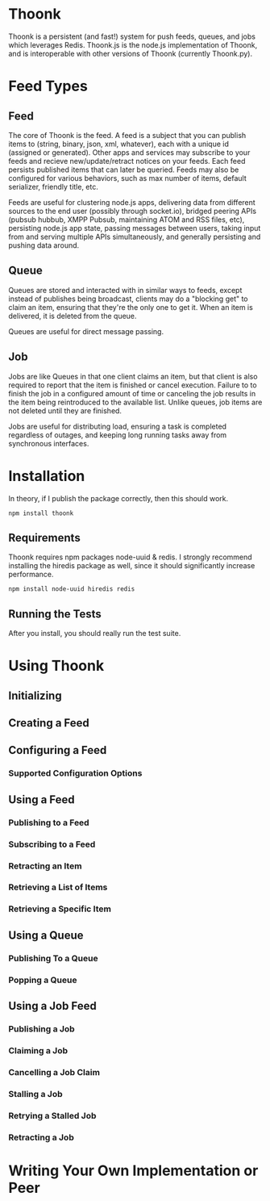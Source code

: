 # Thoonk #

Thoonk is a persistent (and fast!) system for push feeds, queues, and jobs which leverages Redis. Thoonk.js is the node.js implementation of Thoonk, and is interoperable with other versions of Thoonk (currently Thoonk.py).

# Feed Types #

## Feed ##

The core of Thoonk is the feed. A feed is a subject that you can publish items to (string, binary, json, xml, whatever), each with a unique id (assigned or generated). Other apps and services may subscribe to your feeds and recieve new/update/retract notices on your feeds. Each feed persists published items that can later be queried. Feeds may also be configured for various behaviors, such as max number of items, default serializer, friendly title, etc.

Feeds are useful for clustering node.js apps, delivering data from different sources to the end user (possibly through socket.io), bridged peering APIs (pubsub hubbub, XMPP Pubsub, maintaining ATOM and RSS files, etc), persisting node.js app state, passing messages between users, taking input from and serving multiple APIs simultaneously, and generally persisting and pushing data around.

## Queue ##
Queues are stored and interacted with in similar ways to feeds, except instead of publishes being broadcast, clients may do a "blocking get" to claim an item, ensuring that they're the only one to get it. When an item is delivered, it is deleted from the queue.

Queues are useful for direct message passing.

## Job ##

Jobs are like Queues in that one client claims an item, but that client is also required to report that the item is finished or cancel execution. Failure to to finish the job in a configured amount of time or canceling the job results in the item being reintroduced to the available list. Unlike queues, job items are not deleted until they are finished.

Jobs are useful for distributing load, ensuring a task is completed regardless of outages, and keeping long running tasks away from synchronous interfaces.

# Installation #

In theory, if I publish the package correctly, then this should work.

    npm install thoonk

## Requirements ##

Thoonk requires npm packages node-uuid & redis. I strongly recommend installing the hiredis package as well, since it should significantly increase performance.

    npm install node-uuid hiredis redis

## Running the Tests ##

After you install, you should really run the test suite.

# Using Thoonk #

## Initializing ##

## Creating a Feed ##

## Configuring a Feed ##

### Supported Configuration Options ###

## Using a Feed ##

### Publishing to a Feed ###

### Subscribing to a Feed ###

### Retracting an Item ###

### Retrieving a List of Items ###

### Retrieving a Specific Item ###

## Using a Queue ##

### Publishing To a Queue ###

### Popping a Queue ###

## Using a Job Feed ##

### Publishing a Job ###

### Claiming a Job ###

### Cancelling a Job Claim ###

### Stalling a Job ###

### Retrying a Stalled Job ###

### Retracting a Job ###

# Writing Your Own Implementation or Peer #
